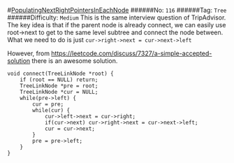 #[PopulatingNextRightPointersInEachNode](https://leetcode.com/problems/populating-next-right-pointers-in-each-node/)
######No: `116`
######Tag: `Tree`
######Difficulty: `Medium`
This is the same interview question of TripAdvisor. The key idea is that if the parent
node is already connect, we can easily use root->next to get to the same level subtree
and connect the node between. What we need to do is just `cur->right->next = cur->next->left`

However, from https://leetcode.com/discuss/7327/a-simple-accepted-solution
there is an awesome solution.

```
void connect(TreeLinkNode *root) {
    if (root == NULL) return;
    TreeLinkNode *pre = root;
    TreeLinkNode *cur = NULL;
    while(pre->left) {
        cur = pre;
        while(cur) {
            cur->left->next = cur->right;
            if(cur->next) cur->right->next = cur->next->left;
            cur = cur->next;
        }
        pre = pre->left;
    }
}
```

